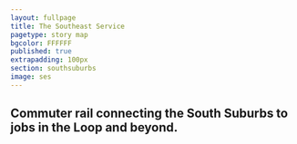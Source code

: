 ```yaml
---
layout: fullpage
title: The Southeast Service
pagetype: story map
bgcolor: FFFFFF
published: true
extrapadding: 100px
section: southsuburbs
image: ses
---
```

<div class="mapstage"></div>

## Commuter rail connecting the South Suburbs to jobs in the Loop and beyond.
